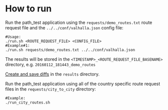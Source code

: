 # How to run  
Run the path_test application using the `requests/demo_routes.txt` route request file and the `../../conf/valhalla.json` config file:
```
#Usage:
./run.sh <ROUTE_REQUEST_FILE> <CONFIG_FILE>
#Example#1:
./run.sh requests/demo_routes.txt ../../conf/valhalla.json
```
The results will be stored in the `<TIMESTAMP>_<ROUTE_REQUEST_FILE_BASENAME>` directory, e.g. `20160112_181443_demo_routes`

[Create and save diffs](https://github.com/valhalla/tools/blob/master/path_test_scripts/results/README.md) in the `results` directory.

Run the path_test application using all of the country specific route request files in the `requests/city_to_city` directory:  
```
#Example:
./run_city_routes.sh
```
